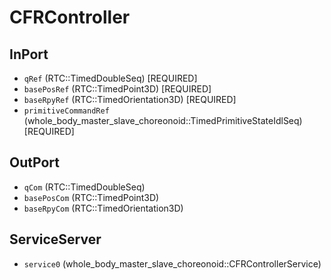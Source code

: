 # CFRController

## InPort
- `qRef` (RTC::TimedDoubleSeq) [REQUIRED]
- `basePosRef` (RTC::TimedPoint3D) [REQUIRED]
- `baseRpyRef` (RTC::TimedOrientation3D) [REQUIRED]
- `primitiveCommandRef` (whole_body_master_slave_choreonoid::TimedPrimitiveStateIdlSeq) [REQUIRED]

## OutPort
- `qCom` (RTC::TimedDoubleSeq)
- `basePosCom` (RTC::TimedPoint3D)
- `baseRpyCom` (RTC::TimedOrientation3D)

## ServiceServer
- `service0` (whole_body_master_slave_choreonoid::CFRControllerService)